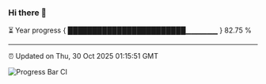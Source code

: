 ### Hi there 👋

⏳ Year progress { ████████████████████████▁▁▁▁▁▁ } 82.75 %

---

⏰ Updated on Thu, 30 Oct 2025 01:15:51 GMT

![Progress Bar CI](https://github.com/liununu/liununu/workflows/Progress%20Bar%20CI/badge.svg)
